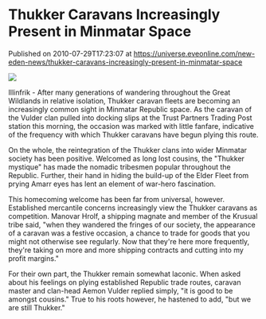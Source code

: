 # Thukker Caravans Increasingly Present in Minmatar Space
Published on 2010-07-29T17:23:07 at https://universe.eveonline.com/new-eden-news/thukker-caravans-increasingly-present-in-minmatar-space

![](http://www.eve-mercury.net/images/mercurybanner.png)

Illinfrik - After many generations of wandering throughout the Great Wildlands in relative isolation, Thukker caravan fleets are becoming an increasingly common sight in Minmatar Republic space. As the caravan of the Vulder clan pulled into docking slips at the Trust Partners Trading Post station this morning, the occasion was marked with little fanfare, indicative of the frequency with which Thukker caravans have begun plying this route.

On the whole, the reintegration of the Thukker clans into wider Minmatar society has been positive. Welcomed as long lost cousins, the "Thukker mystique" has made the nomadic tribesmen popular throughout the Republic. Further, their hand in hiding the build-up of the Elder Fleet from prying Amarr eyes has lent an element of war-hero fascination.

This homecoming welcome has been far from universal, however. Established mercantile concerns increasingly view the Thukker caravans as competition. Manovar Hrolf, a shipping magnate and member of the Krusual tribe said, "when they wandered the fringes of our society, the appearance of a caravan was a festive occasion, a chance to trade for goods that you might not otherwise see regularly. Now that they're here more frequently, they're taking on more and more shipping contracts and cutting into my profit margins."

For their own part, the Thukker remain somewhat laconic. When asked about his feelings on plying established Republic trade routes, caravan master and clan-head Aemon Vulder replied simply, "it is good to be amongst cousins." True to his roots however, he hastened to add, "but we are still Thukker."
